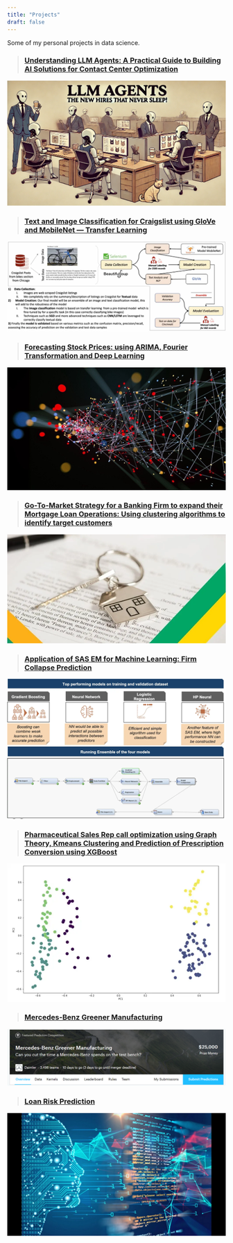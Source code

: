 ```yaml
---
title: "Projects"
draft: false
---
```


Some of my personal projects in data science.

> ### [Understanding LLM Agents: A Practical Guide to Building AI Solutions for Contact Center Optimization](https://medium.com/shikhars-data-science-projects/understanding-llm-agents-a-practical-guide-to-building-ai-solutions-for-contact-center-7869c4b0da1a)
![image](imageLLMAgent.jpeg "Understanding LLM Agents: A Practical Guide to Building AI Solutions for Contact Center Optimization")

> ### [Text and Image Classification for Craigslist using GloVe and MobileNet — Transfer Learning](https://medium.com/shikhars-data-science-projects/text-and-image-classification-for-craigslist-using-glove-and-mobilenet-transfer-learning-9a8de59d9a25)
![image](/text_image_classification.jpeg "Text and Image Classification for Craigslist using GloVe and MobileNet — Transfer Learning")

> ### [Forecasting Stock Prices: using ARIMA, Fourier Transformation and Deep Learning](https://medium.com/shikhars-data-science-projects/predicting-stock-prices-using-arima-fourier-transformation-and-deep-learning-e5fb4f693c85)
![image](/deeplearning.jpg "Time Series Forecasting: Using ARIMA, Fourier and Deep Learning")

> ### [Go-To-Market Strategy for a Banking Firm to expand their Mortgage Loan Operations: Using clustering algorithms to identify target customers](https://medium.com/shikhars-data-science-projects/go-to-market-strategy-for-a-banking-firm-to-expand-their-mortgage-loan-operations-using-clustering-d633992b2cb)
![image](/LOANMORTGAGE.JPG "GTM: LOAN MORTGAGE")

> ### [Application of SAS EM for Machine Learning: Firm Collapse Prediction](https://medium.com/shikhars-data-science-projects/application-of-sas-em-to-solve-data-science-problem-of-firm-collapse-prediction-8a80efaa345d)
![image](/application_of_sas_em_image.jpeg "Application of SAS EM for Machine Learning: Firm Collapse Prediction")

> ### [Pharmaceutical Sales Rep call optimization using Graph Theory, Kmeans Clustering and Prediction of Prescription Conversion using XGBoost](https://medium.com/shikhars-data-science-projects/pharmaceutical-sales-rep-call-optimization-using-graph-theory-and-prediction-of-prescription-986aa5ecb914)
![image](/pharma_sales_optimization.jpeg "Pharmaceutical Sales Rep call optimization using Graph Theory, Kmeans Clustering and Prediction of Prescription Conversion using XGBoost")

> ### [Mercedes-Benz Greener Manufacturing](https://github.com/shikharkanaskar/Benz-Greener-Manufacturing/blob/main/Shikhar%20Kanaskar%20-%20Mercedes-Benz%20Greener%20Manufacturing.ipynb)
![image](/Mercedes_bens_project.png "Mercedes-Benz Greener Manufacturing")

> ### [Loan Risk Prediction](https://github.com/shikharkanaskar/Machine-Learning/blob/main/Loan_Risk_Assessment%20v2%20.ipynb)
![image](/Loan_Risk.jpeg "Loan Risk Prediction")




